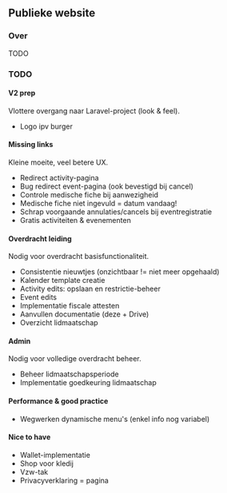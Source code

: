 ## Publieke website
### Over
TODO
### TODO
#### V2 prep
Vlottere overgang naar Laravel-project (look & feel).
- Logo ipv burger

#### Missing links
Kleine moeite, veel betere UX.
- Redirect activity-pagina
- Bug redirect event-pagina (ook bevestigd bij cancel)
- Controle medische fiche bij aanwezigheid
- Medische fiche niet ingevuld = datum vandaag!
- Schrap voorgaande annulaties/cancels bij eventregistratie
- Gratis activiteiten & evenementen

#### Overdracht leiding
Nodig voor overdracht basisfunctionaliteit.
- Consistentie nieuwtjes (onzichtbaar != niet meer opgehaald)
- Kalender template creatie
- Activity edits: opslaan en restrictie-beheer
- Event edits
- Implementatie fiscale attesten
- Aanvullen documentatie (deze + Drive)
- Overzicht lidmaatschap

#### Admin
Nodig voor volledige overdracht beheer.
- Beheer lidmaatschapsperiode
- Implementatie goedkeuring lidmaatschap

#### Performance & good practice
- Wegwerken dynamische menu's (enkel info nog variabel)

#### Nice to have
- Wallet-implementatie
- Shop voor kledij
- Vzw-tak
- Privacyverklaring = pagina

